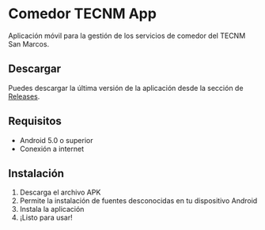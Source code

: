 # Comedor TECNM App

Aplicación móvil para la gestión de los servicios de comedor del TECNM San Marcos.

## Descargar

Puedes descargar la última versión de la aplicación desde la sección de [Releases](https://github.com/INGTornezDiaz/TECNM-APK/releases).

## Requisitos
- Android 5.0 o superior
- Conexión a internet

## Instalación
1. Descarga el archivo APK
2. Permite la instalación de fuentes desconocidas en tu dispositivo Android
3. Instala la aplicación
4. ¡Listo para usar! 